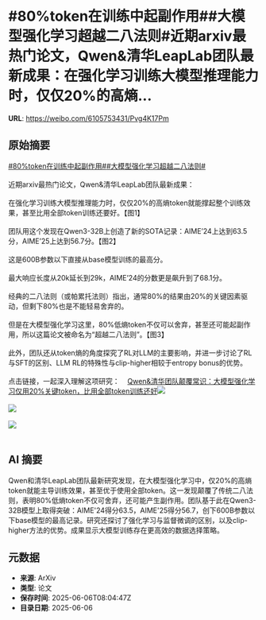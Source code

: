 # #80%token在训练中起副作用##大模型强化学习超越二八法则#近期arxiv最热门论文，Qwen&清华LeapLab团队最新成果：在强化学习训练大模型推理能力时，仅仅20%的高熵...

**URL**: https://weibo.com/6105753431/Pvg4K17Pm

## 原始摘要

<a href="https://m.weibo.cn/search?containerid=231522type%3D1%26t%3D10%26q%3D%2380%25token%E5%9C%A8%E8%AE%AD%E7%BB%83%E4%B8%AD%E8%B5%B7%E5%89%AF%E4%BD%9C%E7%94%A8%23&amp;extparam=%2380%25token%E5%9C%A8%E8%AE%AD%E7%BB%83%E4%B8%AD%E8%B5%B7%E5%89%AF%E4%BD%9C%E7%94%A8%23" data-hide=""><span class="surl-text">#80%token在训练中起副作用#</span></a><a href="https://m.weibo.cn/search?containerid=231522type%3D1%26t%3D10%26q%3D%23%E5%A4%A7%E6%A8%A1%E5%9E%8B%E5%BC%BA%E5%8C%96%E5%AD%A6%E4%B9%A0%E8%B6%85%E8%B6%8A%E4%BA%8C%E5%85%AB%E6%B3%95%E5%88%99%23&amp;extparam=%23%E5%A4%A7%E6%A8%A1%E5%9E%8B%E5%BC%BA%E5%8C%96%E5%AD%A6%E4%B9%A0%E8%B6%85%E8%B6%8A%E4%BA%8C%E5%85%AB%E6%B3%95%E5%88%99%23" data-hide=""><span class="surl-text">#大模型强化学习超越二八法则#</span></a><br><br>近期arxiv最热门论文，Qwen&amp;清华LeapLab团队最新成果：<br><br>在强化学习训练大模型推理能力时，仅仅20%的高熵token就能撑起整个训练效果，甚至比用全部token训练还要好。【图1】<br><br>团队用这个发现在Qwen3-32B上创造了新的SOTA记录：AIME’24上达到63.5分，AIME’25上达到56.7分。【图2】<br><br>这是600B参数以下直接从base模型训练的最高分。<br><br>最大响应长度从20k延长到29k，AIME’24的分数更是飙升到了68.1分。<br><br>经典的二八法则（或帕累托法则）指出，通常80%的结果由20%的关键因素驱动，但剩下80%也是不能轻易舍弃的。<br><br>但是在大模型强化学习这里，80%低熵token不仅可以舍弃，甚至还可能起副作用，所以这篇论文被命名为“超越二八法则”。【图3】<br><br>此外，团队还从token熵的角度探究了RL对LLM的主要影响，并进一步讨论了RL与SFT的区别、LLM RL的特殊性与clip-higher相较于entropy bonus的优势。<br><br>点击链接，一起深入理解这项研究：<a href="https://weibo.cn/sinaurl?u=https%3A%2F%2Fmp.weixin.qq.com%2Fs%2F8VNXnvjoapEdHlFfxHsWfQ" data-hide=""><span class="url-icon"><img style="width: 1rem;height: 1rem" src="https://h5.sinaimg.cn/upload/2015/09/25/3/timeline_card_small_web_default.png" referrerpolicy="no-referrer"></span><span class="surl-text">Qwen&amp;清华团队颠覆常识：大模型强化学习仅用20%关键token，比用全部token训练还好</span></a><img style="" src="https://tvax3.sinaimg.cn/large/006Fd7o3gy1i25g6n13q0j30zk07s77r.jpg" referrerpolicy="no-referrer"><br><br><img style="" src="https://tvax2.sinaimg.cn/large/006Fd7o3gy1i25g6p0bdcj30yu0e8ds7.jpg" referrerpolicy="no-referrer"><br><br><img style="" src="https://tvax4.sinaimg.cn/large/006Fd7o3gy1i25g6r0i2xj30vy0acdkl.jpg" referrerpolicy="no-referrer"><br><br>

## AI 摘要

Qwen和清华LeapLab团队最新研究发现，在大模型强化学习中，仅20%的高熵token就能主导训练效果，甚至优于使用全部token。这一发现颠覆了传统二八法则，表明80%低熵token不仅可舍弃，还可能产生副作用。团队基于此在Qwen3-32B模型上取得突破：AIME'24得分63.5，AIME'25得分56.7，创下600B参数以下base模型的最高记录。研究还探讨了强化学习与监督微调的区别，以及clip-higher方法的优势。成果显示大模型训练存在更高效的数据选择策略。

## 元数据

- **来源**: ArXiv
- **类型**: 论文
- **保存时间**: 2025-06-06T08:04:47Z
- **目录日期**: 2025-06-06

